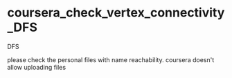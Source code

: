 # coursera_check_vertex_connectivity_DFS
DFS

please check the personal files with name reachability.
coursera doesn't allow uploading files
